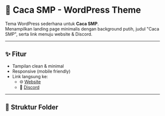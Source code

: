 # 🎉 Caca SMP - WordPress Theme

Tema WordPress sederhana untuk **Caca SMP**.  
Menampilkan landing page minimalis dengan background putih, judul "Caca SMP", serta link menuju website & Discord.

---

## ✨ Fitur
- Tampilan clean & minimal
- Responsive (mobile friendly)
- Link langsung ke:
  - 🌐 [Website](https://kesiangan.com)
  - 💬 [Discord](https://discord.gg/rJQMPSfTrR)

---

## 📂 Struktur Folder
